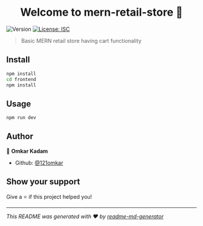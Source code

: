 <h1 align="center">Welcome to mern-retail-store 👋</h1>
<p>
  <img alt="Version" src="https://img.shields.io/badge/version-1.0.0-blue.svg?cacheSeconds=2592000" />
  <a href="#" target="_blank">
    <img alt="License: ISC" src="https://img.shields.io/badge/License-ISC-yellow.svg" />
  </a>
</p>

> Basic MERN retail store having cart functionality

## Install

```sh
npm install
cd frontend
npm install
```

## Usage

```sh
npm run dev
```

## Author

👤 **Omkar Kadam**

* Github: [@121omkar](https://github.com/121omkar)

## Show your support

Give a ⭐️ if this project helped you!

***
_This README was generated with ❤️ by [readme-md-generator](https://github.com/kefranabg/readme-md-generator)_
